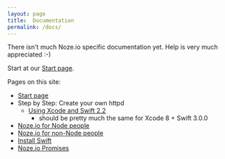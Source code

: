 ```yaml
---
layout: page
title:  Documentation
permalink: /docs/
---
```

There isn't much Noze.io specific documentation yet. Help is very much
appreciated :-)

Start at our [Start page](/start).

Pages on this site:

- [Start page](/start)
- Step by Step: Create your own httpd
  - [Using Xcode and Swift 2.2](/docs/create-own-httpd-xcode-s2)
    - should be pretty much the same for Xcode 8 + Swift 3.0.0
- [Noze.io for Node people](/noze4node)
- [Noze.io for non-Node people](/noze4nonnode)
- [Install Swift](/install-swift)
- [Noze.io Promises](/docs/promises)
